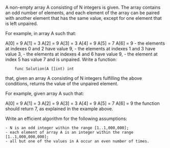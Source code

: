 A non-empty array A consisting of N integers is given. The array contains an odd number of elements, and each element of the array can be paired with another element that has the same value, except for one element that is left unpaired.

For example, in array A such that:

  A[0] = 9  A[1] = 3  A[2] = 9
  A[3] = 3  A[4] = 9  A[5] = 7
  A[6] = 9
    - the elements at indexes 0 and 2 have value 9,
    - the elements at indexes 1 and 3 have value 3,
    - the elements at indexes 4 and 6 have value 9,
    - the element at index 5 has value 7 and is unpaired.
Write a function:
```
    func Solution(A []int) int
```
that, given an array A consisting of N integers fulfilling the above conditions, returns the value of the unpaired element.

For example, given array A such that:

  A[0] = 9  A[1] = 3  A[2] = 9
  A[3] = 3  A[4] = 9  A[5] = 7
  A[6] = 9
the function should return 7, as explained in the example above.

Write an efficient algorithm for the following assumptions:

    - N is an odd integer within the range [1..1,000,000];
    - each element of array A is an integer within the range [1..1,000,000,000];
    - all but one of the values in A occur an even number of times.

